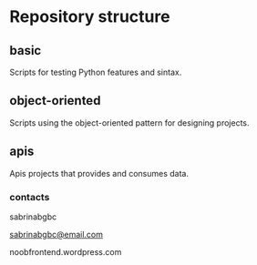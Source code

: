 # Repository structure

## basic
Scripts for testing Python features and sintax.

## object-oriented
Scripts using the object-oriented pattern for designing projects.

## apis
Apis projects that provides and consumes data.

### contacts
sabrinabgbc

sabrinabgbc@email.com

noobfrontend.wordpress.com

